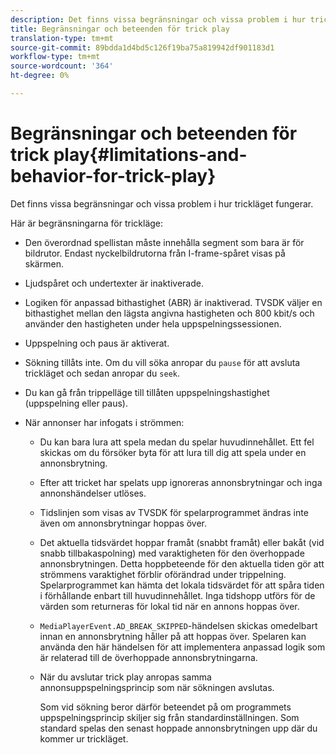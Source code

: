 ```yaml
---
description: Det finns vissa begränsningar och vissa problem i hur trickläget fungerar.
title: Begränsningar och beteenden för trick play
translation-type: tm+mt
source-git-commit: 89bdda1d4bd5c126f19ba75a819942df901183d1
workflow-type: tm+mt
source-wordcount: '364'
ht-degree: 0%

---
```



# Begränsningar och beteenden för trick play{#limitations-and-behavior-for-trick-play}

Det finns vissa begränsningar och vissa problem i hur trickläget fungerar.

<!--<a id="section_8B88E281A0FA4661B4C2C70A0ABED57C"></a>-->

Här är begränsningarna för trickläge:

* Den överordnad spellistan måste innehålla segment som bara är för bildrutor. Endast nyckelbildrutorna från I-frame-spåret visas på skärmen.
* Ljudspåret och undertexter är inaktiverade.
* Logiken för anpassad bithastighet (ABR) är inaktiverad. TVSDK väljer en bithastighet mellan den lägsta angivna hastigheten och 800 kbit/s och använder den hastigheten under hela uppspelningssessionen.
* Uppspelning och paus är aktiverat.
* Sökning tillåts inte. Om du vill söka anropar du `pause` för att avsluta trickläget och sedan anropar du `seek`.

* Du kan gå från trippelläge till tillåten uppspelningshastighet (uppspelning eller paus).
* När annonser har infogats i strömmen:

   * Du kan bara lura att spela medan du spelar huvudinnehållet. Ett fel skickas om du försöker byta för att lura till dig att spela under en annonsbrytning.
   * Efter att tricket har spelats upp ignoreras annonsbrytningar och inga annonshändelser utlöses.
   * Tidslinjen som visas av TVSDK för spelarprogrammet ändras inte även om annonsbrytningar hoppas över.
   * Det aktuella tidsvärdet hoppar framåt (snabbt framåt) eller bakåt (vid snabb tillbakaspolning) med varaktigheten för den överhoppade annonsbrytningen. Detta hoppbeteende för den aktuella tiden gör att strömmens varaktighet förblir oförändrad under trippelning. Spelarprogrammet kan hämta det lokala tidsvärdet för att spåra tiden i förhållande enbart till huvudinnehållet. Inga tidshopp utförs för de värden som returneras för lokal tid när en annons hoppas över.
   * `MediaPlayerEvent.AD_BREAK_SKIPPED`-händelsen skickas omedelbart innan en annonsbrytning håller på att hoppas över. Spelaren kan använda den här händelsen för att implementera anpassad logik som är relaterad till de överhoppade annonsbrytningarna.
   * När du avslutar trick play anropas samma annonsuppspelningsprincip som när sökningen avslutas.

      Som vid sökning beror därför beteendet på om programmets uppspelningsprincip skiljer sig från standardinställningen. Som standard spelas den senast hoppade annonsbrytningen upp där du kommer ur trickläget.

